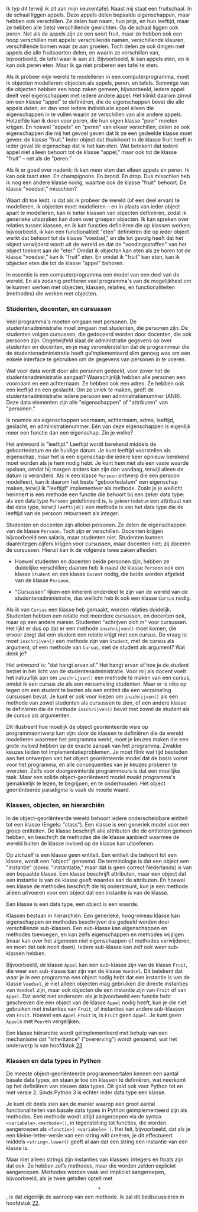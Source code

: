 Ik typ dit terwijl ik zit aan mijn keukentafel. Naast mij staat een
fruitschaal. In de schaal liggen appels. Deze appels delen bepaalde
eigenschappen, maar hebben ook verschillen. Ze delen hun naam, hun
prijs, en hun leeftijd, maar ze hebben alle (iets) verschillende
gewichten. Op de schaal liggen ook peren. Net als de appels zijn ze een
soort fruit, maar ze hebben ook een hoop verschillen met appels:
verschillende namen, verschillende kleuren, verschillende bomen waar ze
aan groeien. Toch delen ze ook dingen met appels die alle fruitsoorten
delen, en waarin ze verschillen van, bijvoorbeeld, de tafel waar ik aan
zit. Bijvoorbeeld, ik kan appels eten, en ik kan ook peren eten. Maar ik
ga niet proberen een tafel te eten.

Als ik probeer mijn wereld te modelleren in een computerprogramma, moet
ik objecten modelleren: objecten als appels, peren, en tafels. Sommige
van die objecten hebben een hoop zaken gemeen, bijvoorbeeld, iedere
appel deelt veel eigenschappen met iedere andere appel. Het klinkt
daarom zinvol om een klasse "appel" te definiëren, die de eigenschappen
bevat die alle appels delen, en dan voor iedere individuele appel alleen
die eigenschappen in te vullen waarin ze verschillen van alle andere
appels. Hetzelfde kan ik doen voor peren, die hun eigen klasse "peer"
moeten krijgen. En hoewel "appels" en "peren" van elkaar verschillen,
delen ze ook eigenschappen die mij het gevoel geven dat ik ze een
gedeelde klasse moet geven: de klasse "fruit." Ieder object dat
thuishoort in de klasse fruit heeft in ieder geval de eigenschap dat ik
het kan eten. Wat betekent dat iedere appel niet alleen behoort tot de
klasse "appel," maar ook tot de klasse "fruit" – net als de "peren."

Als ik er goed over nadenk: ik kan meer eten dan alleen appels en peren.
Ik kan ook taart eten. En champignons. En brood. En drop. Dus misschien
heb ik nog een andere klasse nodig, waartoe ook de klasse "fruit"
behoort. De klasse "voedsel," misschien?

Waart dit toe leidt, is dat als ik probeer de wereld (of een deel ervan)
te modelleren, ik objecten moet modelleren – en in plaats van ieder
object apart te modelleren, kan ik beter klassen van objecten
definiëren, zodat ik generieke uitspraken kan doen over groepen
objecten. Ik kan spreken over relaties tussen klassen, en ik kan
functies definiëren die op klassen werken; bijvoorbeeld, ik kan een
functionaliteit "eten" definiëren die op ieder object werkt dat behoort
tot de klasse "voedsel," en die tot gevolg heeft dat het object
verwijderd wordt uit de wereld en dat de "voedingsstoffen" van het
object toekent aan de "eter." Omdat ik objecten kan eten als ze horen
tot de klasse "voedsel," kan ik "fruit" eten. En omdat ik "fruit" kan
eten, kan ik objecten eten die tot de klasse "appel" behoren.

In essentie is een computerprogramma een model van een deel van de
wereld. En als zodanig profiteren veel programma's van de mogelijkheid
om te kunnen werken met objecten, klassen, relaties, en
functionaliteiten (methodes) die werken met objecten.

### Studenten, docenten, en cursussen

Veel programma's moeten omgaan met personen. De studentenadministratie
moet omgaan met studenten, die personen zijn. De studenten volgen
cursussen, die gedoceerd worden door docenten, die ook personen zijn.
Ongetwijfeld slaat de administratie gegevens op over studenten en
docenten, en je mag veronderstellen dat de programmeur die de
studentenadministratie heeft geïmplementeerd slim genoeg was om een
enkele interface te gebruiken om de gegevens van personen in te voeren.

Wat voor data wordt door alle personen gedeeld, voor zover het de
studentenadministratie aangaat? Waarschijnlijk hebben alle personen een
voornaam en een achternaam. Ze hebben ook een adres. Ze hebben ook een
leeftijd en een geslacht. Om ze uniek te maken, geeft de
studentenadministratie iedere persoon een administratienummer (ANR).
Deze data elementen zijn alle "eigenschappen" of "attributen" van
"personen."

Ik noemde als eigenschappen voornaam, achternaam, adres, leeftijd,
geslacht, en administratienummer. Eén van deze eigenschappen is
eigenlijk meer een functie dan een eigenschap. Zie je welke?

Het antwoord is "leeftijd." Leeftijd wordt berekend middels de
geboortedatum en de huidige datum. Je kunt leeftijd voorstellen als
eigenschap, maar het is een eigenschap die iedere keer opnieuw berekend
moet worden als je hem nodig hebt. Je kunt hem niet als een vaste waarde
opslaan, omdat hij morgen anders kan zijn dan vandaag, terwijl alleen de
datum is veranderd. Als ik een klasse `Persoon` ontwerp die een persoon
modelleert, kan ik daarom het beste "geboortedatum" een eigenschap
maken, terwijl ik "leeftijd" implementeer als methode. Zoals je je
wellicht herinnert is een methode een functie die behoort bij een zeker
data type: als een data type `Persoon` gedefinieerd is, is
`geboortedatum` een attribuut van dat data type, terwijl `leeftijd()`
een methode is van het data type die de leeftijd van de persoon
retourneert als integer.

Studenten en docenten zijn allebei personen. Ze delen de eigenschappen
van de klasse `Persoon`. Toch zijn er verschillen. Docenten krijgen
bijvoorbeeld een salaris, maar studenten niet. Studenten kunnen
daarentegen cijfers krijgen voor cursussen, maar docenten niet; zij
doceren de cursussen. Hieruit kan ik de volgende twee zaken afleiden:

-   Hoewel studenten en docenten beide personen zijn, hebben ze
    duidelijke verschillen; daarom heb ik naast de klasse `Persoon` ook
    een klasse `Student` en een klasse `Docent` nodig, die beide worden
    afgeleid van de klasse `Persoon`.

-   "Cursussen" lijken een inherent onderdeel te zijn van de wereld van
    de studentenadministratie, dus wellicht heb ik ook een klasse
    `Cursus` nodig.

Als ik van `Cursus` een klasse heb gemaakt, worden relaties duidelijk.
Studenten hebben een relatie met meerdere cursussen, en docenten ook,
maar op een andere manier. Studenten "schrijven zich in" voor cursussen.
Het lijkt er dus op dat er een methode `inschrijven()` moet komen, die
ervoor zorgt dat een student een relatie krijgt met een cursus. De vraag
is: moet `inschrijven()` een methode zijn van `Student`, met de cursus
als argument, of een methode van `Cursus`, met de student als argument?
Wat denk je?

Het antwoord is: "dat hangt ervan af." Het hangt ervan af hoe je de
student beziet in het licht van de studentenadministratie. Voor mij als
docent voelt het natuurlijk aan om `inschrijven()` een methode te maken
van een cursus, omdat ik een cursus zie als een verzameling studenten.
Maar er is niks op tegen om een student te bezien als een entiteit die
een verzameling cursussen bevat. Je kunt er ook voor kiezen om
`inschrijven()` als een methode van zowel studenten als cursussen te
zien, of een andere klasse te definiëren die de methode `inschrijven()`
bevat met zowel de student als de cursus als argumenten.

Dit illustreert hoe moeilijk de object georiënteerde visie op
programmaontwerp kan zijn: door de klassen te definiëren die de wereld
modelleren waarmee het programma werkt, moet je keuzes maken die een
grote invloed hebben op de exacte aanpak van het programma. Zwakke
keuzes leiden tot implementatieproblemen. Je moet flink wat tijd
besteden aan het ontwerpen van het object georiënteerde model dat de
basis vormt voor het programma, en alle consequenties van je keuzes
proberen te overzien. Zelfs voor doorgewinterde programmeurs is dat een
moeilijke taak. Maar een solide object-georiënteerd model maakt
programma's gemakkelijk te lezen, te begrijpen, en te onderhouden. Het
object georiënteerde paradigma is vaak de moeite waard.

### Klassen, objecten, en hierarchiën

In de object-georiënteerde wereld behoort iedere onderscheidbare
entiteit tot een klasse (Engels: "class"). Een klasse is een generiek
model voor een groep entiteiten. De klasse beschrijft alle attributen
die de entiteiten gemeen hebben, en beschrijft de methodes die de klasse
aanbiedt waarmee de wereld buiten de klasse invloed op de klasse kan
uitoefenen.

Op zichzelf is een klasse geen entiteit. Een entiteit die behoort tot
een klasse, wordt een "object" genoemd. De terminologie is dat een
object een "instantie" (soms: "instantiatie," maar dat is geen correct
Nederlands) is van een bepaalde klasse. Een klasse beschrijft
attributen, maar een object dat een instantie is van de klasse geeft
waardes aan de attributen. En hoewel een klasse de methodes beschrijft
die hij ondersteunt, kun je een methode alleen uitvoeren voor een object
dat een instantie is van de klasse.

Een klasse is een data type, een object is een waarde.

Klassen bestaan in hierarchiën. Een generieke, hoog-niveau klasse kan
eigenschappen en methodes beschrijven die gedeeld worden door
verschillende sub-klassen. Een sub-klasse kan eigenschappen en methodes
toevoegen, en kan zelfs eigenschappen en methodes wijzigen (maar kan
over het algemeen niet eigenschappen of methodes verwijderen, en moet
dat ook nooit doen). Iedere sub-klasse kan zelf ook weer sub-klassen
hebben.

Bijvoorbeeld, de klasse `Appel` kan een sub-klasse zijn van de klasse
`Fruit`, die weer een sub-klasse kan zijn van de klasse `Voedsel`. Dit
betekent dat waar je in een programma een object nodig hebt dat een
instantie is van de klasse `Voedsel`, je niet alleen objecten mag
gebruiken die directe instanties van `Voedsel` zijn, maar ook objecten
die een instantie zijn van `Fruit` of van `Appel`. Dat werkt niet
andersom: als je bijvoorbeeld een functie hebt geschreven die een object
van de klasse `Appel` nodig heeft, kun je die niet gebruiken met
instanties van `Fruit`, of instanties van andere sub-klassen van
`Fruit`. Hoewel een `Appel` `Fruit` is, is `Fruit` geen `Appel`. Je kunt
geen `Appel`s met `Peer`en vergelijken.

Een klasse hiërarchie wordt geïmplementeerd met behulp van een
mechanisme dat "inheritance" ("overerving") wordt genoemd, wat het
onderwerp is van hoofdstuk
<a href="#ch:inheritance" data-reference-type="ref" data-reference="ch:inheritance">23</a>.

### Klassen en data types in Python

De meeste object-georiënteerde programmeertalen kennen een aantal basale
data types, en staan je toe om klassen te definiëren, wat neerkomt op
het definiëren van nieuwe data types. Dit gold ook voor Python tot en
met versie 2. Sinds Python 3 is echter ieder data type een klasse.

Je kunt dit deels zien aan de manier waarop een groot aantal
functionaliteiten van basale data types in Python geïmplementeerd zijn
als methodes. Een methode wordt altijd aangeroepen via de syntax
`<variabele>.<methode>()`, in tegenstelling tot functies, die worden
aangeroepen als `<functie>( <variabele> )`. Het feit, bijvoorbeeld, dat
als je een kleine-letter-versie van een string wilt creëren, je dit
effectueert middels `<string>.lower()` geeft al aan dat een string een
instantie van een klasse is.

Maar niet alleen strings zijn instanties van klassen: integers en floats
zijn dat ook. Ze hebben zelfs methodes, maar die worden zelden expliciet
aangeroepen. Methodes worden vaak wel impliciet aangeroepen,
bijvoorbeeld, als je twee getallen optelt met $$+$$, is dat eigenlijk de
aanroep van een methode. Ik zal dit bediscussiëren in hoofdstuk
<a href="#ch:operatoroverloading" data-reference-type="ref" data-reference="ch:operatoroverloading">22</a>.
